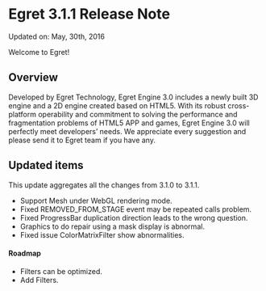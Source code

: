Egret 3.1.1 Release Note
===============================


Updated on: May, 30th, 2016


Welcome to Egret!

## Overview

Developed by Egret Technology, Egret Engine 3.0 includes a newly built 3D engine and a 2D engine created based on HTML5. With its robust cross-platform operability and commitment to solving the performance and fragmentation problems of HTML5 APP and games, Egret Engine 3.0 will perfectly meet developers’ needs. We appreciate every suggestion and please send it to Egret team if you have any.

## Updated items

This update aggregates all the changes from 3.1.0 to 3.1.1.

* Support Mesh under WebGL rendering mode.
* Fixed REMOVED_FROM_STAGE event may be repeated calls problem.
* Fixed ProgressBar duplication direction leads to the wrong question.
* Graphics to do repair using a mask display is abnormal.
* Fixed issue ColorMatrixFilter show abnormalities.


#### Roadmap
* Filters can be optimized.
* Add Filters.